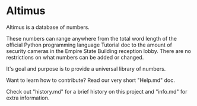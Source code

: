 # Altimus

Altimus is a database of numbers.

These numbers can range anywhere from the total word length of the official Python programming language Tutorial doc to the amount of security cameras in the Empire State Building reception lobby. There are no restrictions on what numbers can be added or changed.

It's goal and purpose is to provide a universal library of numbers.

Want to learn how to contribute? Read our very short "Help.md" doc.

Check out "history.md" for a brief history on this project and "info.md" for extra information.
